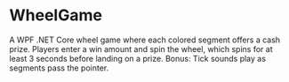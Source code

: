 # WheelGame
A WPF .NET Core wheel game where each colored segment offers a cash prize. Players enter a win amount and spin the wheel, which spins for at least 3 seconds before landing on a prize. Bonus: Tick sounds play as segments pass the pointer.

